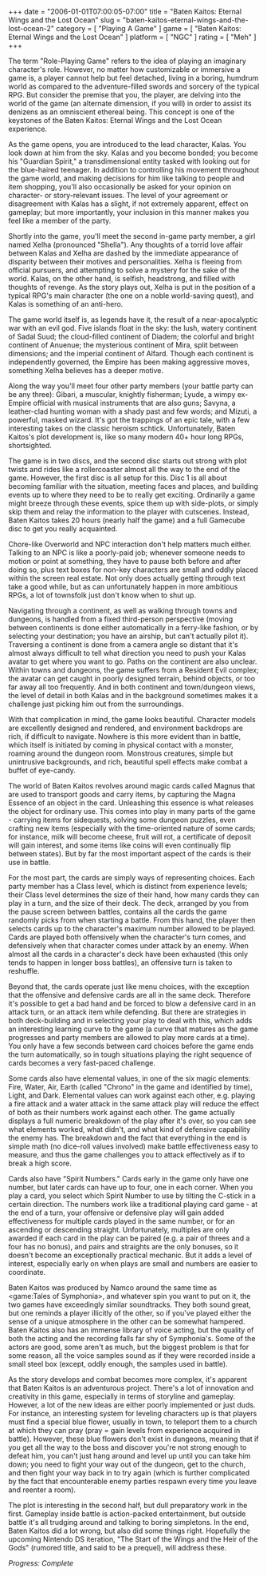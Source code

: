 +++
date = "2006-01-01T07:00:05-07:00"
title = "Baten Kaitos: Eternal Wings and the Lost Ocean"
slug = "baten-kaitos-eternal-wings-and-the-lost-ocean-2"
category = [ "Playing A Game" ]
game = [ "Baten Kaitos: Eternal Wings and the Lost Ocean" ]
platform = [ "NGC" ]
rating = [ "Meh" ]
+++

The term "Role-Playing Game" refers to the idea of playing an imaginary character's role. However, no matter how customizable or immersive a game is, a player cannot help but feel detached, living in a boring, humdrum world as compared to the adventure-filled swords and sorcery of the typical RPG. But consider the premise that you, the player, are delving into the world of the game (an alternate dimension, if you will) in order to assist its denizens as an omniscient ethereal being. This concept is one of the keystones of the Baten Kaitos: Eternal Wings and the Lost Ocean experience.

As the game opens, you are introduced to the lead character, Kalas. You look down at him from the sky. Kalas and you become bonded; you become his "Guardian Spirit," a transdimensional entity tasked with looking out for the blue-haired teenager. In addition to controlling his movement throughout the game world, and making decisions for him like talking to people and item shopping, you'll also occasionally be asked for your opinion on character- or story-relevant issues. The level of your agreement or disagreement with Kalas has a slight, if not extremely apparent, effect on gameplay; but more importantly, your inclusion in this manner makes you feel like a member of the party.

Shortly into the game, you'll meet the second in-game party member, a girl named Xelha (pronounced "Shella"). Any thoughts of a torrid love affair between Kalas and Xelha are dashed by the immediate appearance of disparity between their motives and personalities. Xelha is fleeing from official pursuers, and attempting to solve a mystery for the sake of the world. Kalas, on the other hand, is selfish, headstrong, and filled with thoughts of revenge. As the story plays out, Xelha is put in the position of a typical RPG's main character (the one on a noble world-saving quest), and Kalas is something of an anti-hero.

The game world itself is, as legends have it, the result of a near-apocalyptic war with an evil god. Five islands float in the sky: the lush, watery continent of Sadal Suud; the cloud-filled continent of Diadem; the colorful and bright continent of Anuenue; the mysterious continent of Mira, split between dimensions; and the imperial continent of Alfard. Though each continent is independently governed, the Empire has been making aggressive moves, something Xelha believes has a deeper motive.

Along the way you'll meet four other party members (your battle party can be any three): Gibari, a muscular, knightly fisherman; Lyude, a wimpy ex-Empire official with musical instruments that are also guns; Savyna, a leather-clad hunting woman with a shady past and few words; and Mizuti, a powerful, masked wizard. It's got the trappings of an epic tale, with a few interesting takes on the classic heroism schtick. Unfortunately, Baten Kaitos's plot development is, like so many modern 40+ hour long RPGs, shortsighted.

The game is in two discs, and the second disc starts out strong with plot twists and rides like a rollercoaster almost all the way to the end of the game. However, the first disc is all setup for this. Disc 1 is all about becoming familiar with the situation, meeting faces and places, and building events up to where they need to be to really get exciting. Ordinarily a game might breeze through these events, spice them up with side-plots, or simply skip them and relay the information to the player with cutscenes. Instead, Baten Kaitos takes 20 hours (nearly half the game) and a full Gamecube disc to get you really acquainted.

Chore-like Overworld and NPC interaction don't help matters much either. Talking to an NPC is like a poorly-paid job; whenever someone needs to motion or point at something, they have to pause both before and after doing so, plus text boxes for non-key characters are small and oddly placed within the screen real estate. Not only does actually getting through text take a good while, but as can unfortunately happen in more ambitious RPGs, a lot of townsfolk just don't know when to shut up.

Navigating through a continent, as well as walking through towns and dungeons, is handled from a fixed third-person perspective (moving between continents is done either automatically in a ferry-like fashion, or by selecting your destination; you have an airship, but can't actually pilot it). Traversing a continent is done from a camera angle so distant that it's almost always difficult to tell what direction you need to push your Kalas avatar to get where you want to go. Paths on the continent are also unclear. Within towns and dungeons, the game suffers from a Resident Evil complex; the avatar can get caught in poorly designed terrain, behind objects, or too far away all too frequently. And in both continent and town/dungeon views, the level of detail in both Kalas and in the background sometimes makes it a challenge just picking him out from the surroundings.

With that complication in mind, the game looks beautiful. Character models are excellently designed and rendered, and environment backdrops are rich, if difficult to navigate. Nowhere is this more evident than in battle, which itself is initiated by coming in physical contact with a monster, roaming around the dungeon room. Monstrous creatures, simple but unintrusive backgrounds, and rich, beautiful spell effects make combat a buffet of eye-candy.

The world of Baten Kaitos revolves around magic cards called Magnus that are used to transport goods and carry items, by capturing the Magna Essence of an object in the card. Unleashing this essence is what releases the object for ordinary use. This comes into play in many parts of the game - carrying items for sidequests, solving some dungeon puzzles, even crafting new items (especially with the time-oriented nature of some cards; for instance, milk will become cheese, fruit will rot, a certificate of deposit will gain interest, and some items like coins will even continually flip between states). But by far the most important aspect of the cards is their use in battle.

For the most part, the cards are simply ways of representing choices. Each party member has a Class level, which is distinct from experience levels; their Class level determines the size of their hand, how many cards they can play in a turn, and the size of their deck. The deck, arranged by you from the pause screen between battles, contains all the cards the game randomly picks from when starting a battle. From this hand, the player then selects cards up to the character's maximum number allowed to be played. Cards are played both offensively when the character's turn comes, and defensively when that character comes under attack by an enemy. When almost all the cards in a character's deck have been exhausted (this only tends to happen in longer boss battles), an offensive turn is taken to reshuffle.

Beyond that, the cards operate just like menu choices, with the exception that the offensive and defensive cards are all in the same deck. Therefore it's possible to get a bad hand and be forced to blow a defensive card in an attack turn, or an attack item while defending. But there are strategies in both deck-building and in selecting your play to deal with this, which adds an interesting learning curve to the game (a curve that matures as the game progresses and party members are allowed to play more cards at a time). You only have a few seconds between card choices before the game ends the turn automatically, so in tough situations playing the right sequence of cards becomes a very fast-paced challenge.

Some cards also have elemental values, in one of the six magic elements: Fire, Water, Air, Earth (called "Chrono" in the game and identified by time), Light, and Dark. Elemental values can work against each other, e.g. playing a fire attack and a water attack in the same attack play will reduce the effect of both as their numbers work against each other. The game actually displays a full numeric breakdown of the play after it's over, so you can see what elements worked, what didn't, and what kind of defensive capability the enemy has. The breakdown and the fact that everything in the end is simple math (no dice-roll values involved) make battle effectiveness easy to measure, and thus the game challenges you to attack effectively as if to break a high score.

Cards also have "Spirit Numbers." Cards early in the game only have one number, but later cards can have up to four, one in each corner. When you play a card, you select which Spirit Number to use by tilting the C-stick in a certain direction. The numbers work like a traditional playing card game - at the end of a turn, your offensive or defensive play will gain added effectiveness for multiple cards played in the same number, or for an ascending or descending straight. Unfortunately, multiples are only awarded if each card in the play can be paired (e.g. a pair of threes and a four has no bonus), and pairs and straights are the only bonuses, so it doesn't become an exceptionally practical mechanic. But it adds a level of interest, especially early on when plays are small and numbers are easier to coordinate.

Baten Kaitos was produced by Namco around the same time as <game:Tales of Symphonia>, and whatever spin you want to put on it, the two games have exceedingly similar soundtracks. They both sound great, but one reminds a player illicitly of the other, so if you've played either the sense of a unique atmosphere in the other can be somewhat hampered. Baten Kaitos also has an immense library of voice acting, but the quality of both the acting and the recording falls far shy of Symphonia's. Some of the actors are good, some aren't as much, but the biggest problem is that for some reason, all the voice samples sound as if they were recorded inside a small steel box (except, oddly enough, the samples used in battle).

As the story develops and combat becomes more complex, it's apparent that Baten Kaitos is an adventurous project. There's a lot of innovation and creativity in this game, especially in terms of storyline and gameplay. However, a lot of the new ideas are either poorly implemented or just duds. For instance, an interesting system for leveling characters up is that players must find a special blue flower, usually in town, to teleport them to a church at which they can pray (pray = gain levels from experience acquired in battle). However, these blue flowers don't exist in dungeons, meaning that if you get all the way to the boss and discover you're not strong enough to defeat him, you can't just hang around and level up until you can take him down; you need to fight your way out of the dungeon, get to the church, and then fight your way back in to try again (which is further complicated by the fact that encounterable enemy parties respawn every time you leave and reenter a room).

The plot is interesting in the second half, but dull preparatory work in the first. Gameplay inside battle is action-packed entertainment, but outside battle it's all trudging around and talking to boring simpletons. In the end, Baten Kaitos did a lot wrong, but also did some things right. Hopefully the upcoming Nintendo DS iteration, "The Start of the Wings and the Heir of the Gods" (rumored title, and said to be a prequel), will address these.

<i>Progress: Complete</i>